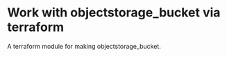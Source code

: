 # Work with objectstorage_bucket via terraform

A terraform module for making objectstorage_bucket.

